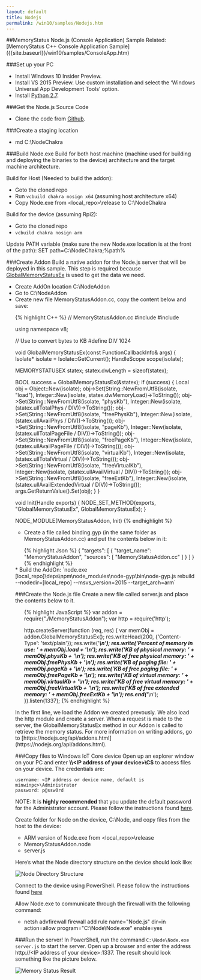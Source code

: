 ```yaml
---
layout: default
title: Nodejs
permalink: /win10/samples/Nodejs.htm
---
```


<div class="container" markdown="1">
##MemoryStatus Node.js (Console Application) Sample
Related: [MemoryStatus C++ Console Application Sample]({{site.baseurl}}/win10/samples/ConsoleApp.htm)


###Set up your PC
* Install Windows 10 Insider Preview.
* Install VS 2015 Preview. Use custom installation and select the ‘Windows Universal App Development Tools’ option.
* Install [Python 2.7](https://www.python.org/downloads/).

###Get the Node.js Source Code
* Clone the code from [Github](http://github.com/Microsoft/node).

###Create a staging location
* md C:\NodeChakra

###Build Node.exe
Build for both host machine (machine used for building and deploying the binaries to the device) architecture and the target machine architecture.

Build for Host (Needed to build the addon):

* Goto the cloned repo
* Run `vcbuild chakra nosign x64` (assuming host architecture x64)
* Copy Node.exe from &lt;local_repo&gt;\release to  C:\NodeChakra

Build for the device (assuming Rpi2):

* Goto the cloned repo
* `vcbuild chakra nosign arm`

Update PATH variable (make sure the new Node.exe location is at the front of the path): SET path=C:\NodeChakra;%path%

###Create Addon
Build a native addon for the Node.js server that will be deployed in this sample. This step is required because [GlobalMemoryStatusEx](https://msdn.microsoft.com/en-us/library/windows/desktop/aa366589(v=vs.85).aspx) is used to get the data we need.

* Create AddOn location C:\NodeAddon
* Go to C:\NodeAddon
* Create new file MemoryStatusAddon.cc, copy the content below and save:
<UL>
{% highlight C++ %}
// MemoryStatusAddon.cc
#include <node.h>
#include <windows.h>

using namespace v8;

// Use to convert bytes to KB
#define DIV 1024

void GlobalMemoryStatusEx(const FunctionCallbackInfo<Value>& args) {
  Isolate* isolate = Isolate::GetCurrent();
  HandleScope scope(isolate);

  MEMORYSTATUSEX statex;
  statex.dwLength = sizeof(statex);

  BOOL success = GlobalMemoryStatusEx(&statex);
  if (success)
  {
    Local<Object> obj = Object::New(isolate);
    obj->Set(String::NewFromUtf8(isolate, "load"), Integer::New(isolate, statex.dwMemoryLoad)->ToString());
    obj->Set(String::NewFromUtf8(isolate, "physKb"), Integer::New(isolate, (statex.ullTotalPhys / DIV))->ToString());
    obj->Set(String::NewFromUtf8(isolate, "freePhysKb"), Integer::New(isolate, (statex.ullAvailPhys / DIV))->ToString());
    obj->Set(String::NewFromUtf8(isolate, "pageKb"), Integer::New(isolate, (statex.ullTotalPageFile / DIV))->ToString());
    obj->Set(String::NewFromUtf8(isolate, "freePageKb"), Integer::New(isolate, (statex.ullAvailPageFile / DIV))->ToString());
    obj->Set(String::NewFromUtf8(isolate, "virtualKb"), Integer::New(isolate, (statex.ullTotalVirtual / DIV))->ToString());
    obj->Set(String::NewFromUtf8(isolate, "freeVirtualKb"), Integer::New(isolate, (statex.ullAvailVirtual / DIV))->ToString());
    obj->Set(String::NewFromUtf8(isolate, "freeExtKb"), Integer::New(isolate, (statex.ullAvailExtendedVirtual / DIV))->ToString());
    args.GetReturnValue().Set(obj);
  }
}

void Init(Handle<Object> exports) {
  NODE_SET_METHOD(exports, "GlobalMemoryStatusEx", GlobalMemoryStatusEx);
}

NODE_MODULE(MemoryStatusAddon, Init)
{% endhighlight %}
</UL>

* Create a file called binding.gyp (in the same folder as MemoryStatusAddon.cc) and put the contents below in it:
<UL>
{% highlight Json %}
{
  "targets": [
    {
      "target_name": "MemoryStatusAddon",
      "sources": [ "MemoryStatusAddon.cc" ]
    }
  ]
}
{% endhighlight %}
</UL>
* Build the AddOn: `node.exe [local_repo]\deps\npm\node_modules\node-gyp\bin\node-gyp.js rebuild --nodedir=[local_repo] --msvs_version=2015 --target_arch=arm`


###Create the Node.js file
Create a new file called server.js and place the contents below to it.
<UL>
{% highlight JavaScript %}
var addon = require("./MemoryStatusAddon");
var http = require('http');

http.createServer(function (req, res) {
  var memObj = addon.GlobalMemoryStatusEx();
  res.writeHead(200, {'Content-Type': 'text/plain'});
  res.write('*************************************************\n');
  res.write('Percent of memory in use: ' + memObj.load + '\n');
  res.write('KB of physical memory: ' + memObj.physKb + '\n');
  res.write('KB of free physical memory: ' + memObj.freePhysKb + '\n');
  res.write('KB of paging file: ' + memObj.pageKb + '\n');
  res.write('KB of free paging file: ' + memObj.freePageKb + '\n');
  res.write('KB of virtual memory: ' + memObj.virtualKb + '\n');
  res.write('KB of free virtual memory: ' + memObj.freeVirtualKb + '\n');
  res.write('KB of free extended memory: ' + memObj.freeExtKb + '\n');
  res.end('*************************************************\n');
}).listen(1337);
{% endhighlight %}
</UL>
In the first line, we load the Addon we created prevously. We also load the http module and create a server. When a request is made to the server,
the GlobalMemoryStatusEx method in our Addon is called to retrieve the memory status.
For more information on writing addons, go to [https://nodejs.org/api/addons.html](https://nodejs.org/api/addons.html).


###Copy files to Windows IoT Core device
Open up an explorer window on your PC and enter **\\\\\<IP address of your device\>\\C$** to access files on your device. The credentials are:

    username: <IP address or device name, default is minwinpc>\Administrator
    password: p@ssw0rd

NOTE: It is **highly recommended** that you update the default password for the Administrator account.  Please follow the instructions found [here]({{site.baseurl}}/win10/samples/PowerShell.htm).  

Create folder for Node on the device, C:\Node, and copy files from the host to the device:

* ARM version of Node.exe  from &lt;local_repo&gt;\release
* MemoryStatusAddon.node
* server.js

Here’s what the Node directory structure on the device should look like:

![Node Directory Structure]({{site.baseurl}}/images/Nodejs/memstatus-sample-file-structure.png)

Connect to the device using PowerShell.  Please follow the instructions found [here]({{site.baseurl}}/win10/samples/PowerShell.htm)

Allow Node.exe to communicate through the firewall with the following command:

* netsh advfirewall firewall add rule name="Node.js" dir=in action=allow program="C:\Node\Node.exe" enable=yes


###Run the server!
In PowerShell, run the command `C:\Node\Node.exe server.js` to start the server.
Open up a browser and enter the address http://&lt;IP address of your device&gt;:1337. The result should look something like the picture below.

![Memory Status Result]({{site.baseurl}}/images/Nodejs/memorystatus-ie.PNG)

</div>
